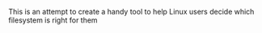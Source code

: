 This is an attempt to create a handy tool to help Linux users decide which filesystem is right for them
